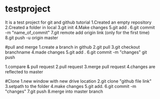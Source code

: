 # testproject
It is a test project for git and github tutorial
1.Created an empty repository
2.Created a folder in local
3.git init
4.Make changes
5.git add .
6.git commit -m "name_of_commit"
7.git remote add origin link (only for the first time)
8.git push -u origin master

#pull and merge
1.create a branch in github
2.git pull
3.git checkout branchname
4.made changes
5.git add .
6.git commit -m "changes"
git push

1.compare & pull request
2.pull request
3.merge pull request
4.changes are reflected to master

#Clone
1.new window with new drive location
2.git clone "github file link"
3.setpath to the folder
4.make changes
5.git add.
6.git commit -m "changes"
7.git push
8.merge into master branch
